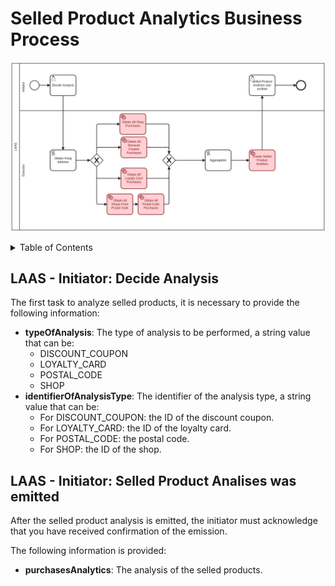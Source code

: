 # Selled Product Analytics Business Process <!-- omit in toc -->

![selledProductAnalytics](assets/SelledProductAnalytics.png)

<details>
<summary>Table of Contents</summary>

- [LAAS - Initiator: Decide Analysis](#laas---initiator-decide-analysis)
- [LAAS - Initiator: Selled Product Analises was emitted](#laas---initiator-selled-product-analises-was-emitted)

</details>

## LAAS - Initiator: Decide Analysis

The first task to analyze selled products, it is necessary to provide the following information:

- **typeOfAnalysis**: The type of analysis to be performed, a string value that can be:
  - DISCOUNT_COUPON
  - LOYALTY_CARD
  - POSTAL_CODE
  - SHOP
- **identifierOfAnalysisType**: The identifier of the analysis type, a string value that can be:
  - For DISCOUNT_COUPON: the ID of the discount coupon.
  - For LOYALTY_CARD: the ID of the loyalty card.
  - For POSTAL_CODE: the postal code.
  - For SHOP: the ID of the shop.

## LAAS - Initiator: Selled Product Analises was emitted

After the selled product analysis is emitted, the initiator must acknowledge that you have received confirmation of the emission.

The following information is provided:

- **purchasesAnalytics**: The analysis of the selled products.

